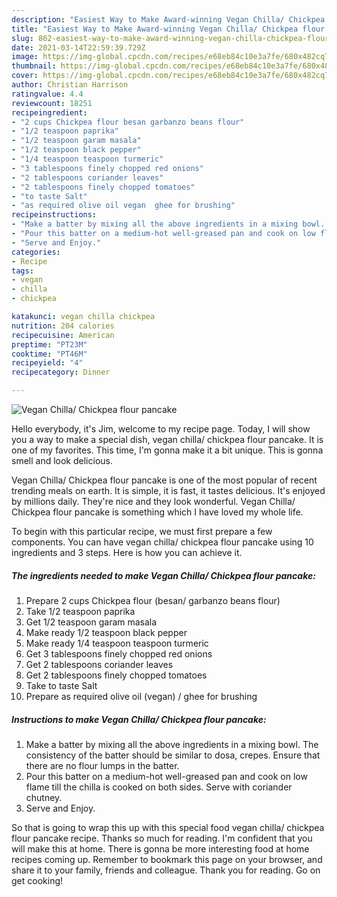 ```yaml
---
description: "Easiest Way to Make Award-winning Vegan Chilla/ Chickpea flour pancake"
title: "Easiest Way to Make Award-winning Vegan Chilla/ Chickpea flour pancake"
slug: 862-easiest-way-to-make-award-winning-vegan-chilla-chickpea-flour-pancake
date: 2021-03-14T22:59:39.729Z
image: https://img-global.cpcdn.com/recipes/e68eb84c10e3a7fe/680x482cq70/vegan-chilla-chickpea-flour-pancake-recipe-main-photo.jpg
thumbnail: https://img-global.cpcdn.com/recipes/e68eb84c10e3a7fe/680x482cq70/vegan-chilla-chickpea-flour-pancake-recipe-main-photo.jpg
cover: https://img-global.cpcdn.com/recipes/e68eb84c10e3a7fe/680x482cq70/vegan-chilla-chickpea-flour-pancake-recipe-main-photo.jpg
author: Christian Harrison
ratingvalue: 4.4
reviewcount: 18251
recipeingredient:
- "2 cups Chickpea flour besan garbanzo beans flour"
- "1/2 teaspoon paprika"
- "1/2 teaspoon garam masala"
- "1/2 teaspoon black pepper"
- "1/4 teaspoon teaspoon turmeric"
- "3 tablespoons finely chopped red onions"
- "2 tablespoons coriander leaves"
- "2 tablespoons finely chopped tomatoes"
- "to taste Salt"
- "as required olive oil vegan  ghee for brushing"
recipeinstructions:
- "Make a batter by mixing all the above ingredients in a mixing bowl. The consistency of the batter should be similar to dosa, crepes. Ensure that there are no flour lumps in the batter."
- "Pour this batter on a medium-hot well-greased pan and cook on low flame till the chilla is cooked on both sides. Serve with coriander chutney."
- "Serve and Enjoy."
categories:
- Recipe
tags:
- vegan
- chilla
- chickpea

katakunci: vegan chilla chickpea 
nutrition: 204 calories
recipecuisine: American
preptime: "PT23M"
cooktime: "PT46M"
recipeyield: "4"
recipecategory: Dinner

---
```



![Vegan Chilla/ Chickpea flour pancake](https://img-global.cpcdn.com/recipes/e68eb84c10e3a7fe/680x482cq70/vegan-chilla-chickpea-flour-pancake-recipe-main-photo.jpg)

Hello everybody, it's Jim, welcome to my recipe page. Today, I will show you a way to make a special dish, vegan chilla/ chickpea flour pancake. It is one of my favorites. This time, I'm gonna make it a bit unique. This is gonna smell and look delicious.



Vegan Chilla/ Chickpea flour pancake is one of the most popular of recent trending meals on earth. It is simple, it is fast, it tastes delicious. It's enjoyed by millions daily. They're nice and they look wonderful. Vegan Chilla/ Chickpea flour pancake is something which I have loved my whole life.


To begin with this particular recipe, we must first prepare a few components. You can have vegan chilla/ chickpea flour pancake using 10 ingredients and 3 steps. Here is how you can achieve it.

<!--inarticleads1-->

##### The ingredients needed to make Vegan Chilla/ Chickpea flour pancake:

1. Prepare 2 cups Chickpea flour (besan/ garbanzo beans flour)
1. Take 1/2 teaspoon paprika
1. Get 1/2 teaspoon garam masala
1. Make ready 1/2 teaspoon black pepper
1. Make ready 1/4 teaspoon teaspoon turmeric
1. Get 3 tablespoons finely chopped red onions
1. Get 2 tablespoons coriander leaves
1. Get 2 tablespoons finely chopped tomatoes
1. Take to taste Salt
1. Prepare as required olive oil (vegan) / ghee for brushing




<!--inarticleads2-->

##### Instructions to make Vegan Chilla/ Chickpea flour pancake:

1. Make a batter by mixing all the above ingredients in a mixing bowl. The consistency of the batter should be similar to dosa, crepes. Ensure that there are no flour lumps in the batter.
1. Pour this batter on a medium-hot well-greased pan and cook on low flame till the chilla is cooked on both sides. Serve with coriander chutney.
1. Serve and Enjoy.




So that is going to wrap this up with this special food vegan chilla/ chickpea flour pancake recipe. Thanks so much for reading. I'm confident that you will make this at home. There is gonna be more interesting food at home recipes coming up. Remember to bookmark this page on your browser, and share it to your family, friends and colleague. Thank you for reading. Go on get cooking!
